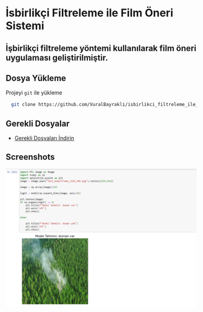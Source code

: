 
# İsbirlikçi Filtreleme ile Film Öneri Sistemi
## İşbirlikçi filtreleme yöntemi kullanılarak film öneri uygulaması geliştirilmiştir.


## Dosya Yükleme

Projeyi `git` ile yükleme 

```bash
  git clone https://github.com/VuralBayrakli/isbirlikci_filtreleme_ile_film_oneri_sistemi.git
```
## Gerekli Dosyalar
 - [Gerekli Dosyaları İndirin](https://files.grouplens.org/datasets/movielens/ml-25m.zip)

## Screenshots

![App Screenshot](https://github.com/VuralBayrakli/Transfer_Learning_Siniflandirma/blob/master/screenshots/ss1.png)


